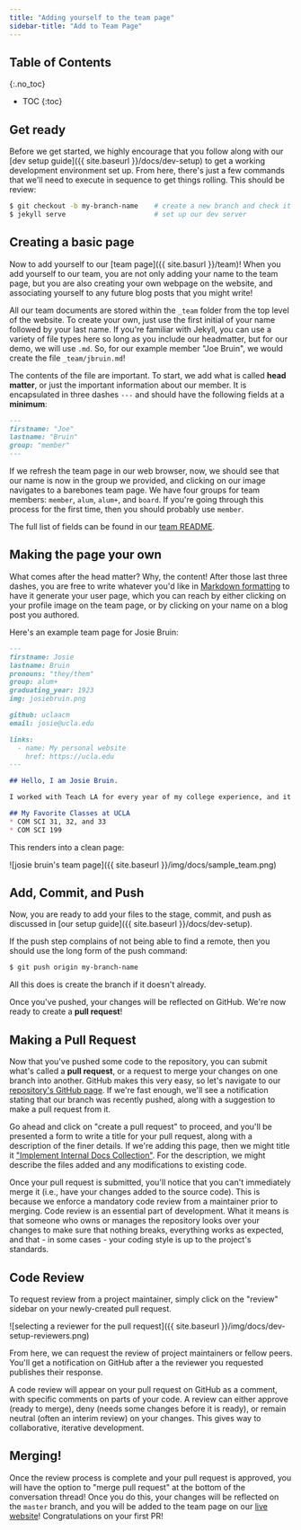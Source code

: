 ```yaml
---
title: "Adding yourself to the team page"
sidebar-title: "Add to Team Page"
---
```


## Table of Contents
{:.no_toc}
* TOC
{:toc}

## Get ready

Before we get started, we highly encourage that you follow along with our [dev setup guide]({{ site.baseurl }}/docs/dev-setup) to get a working development environment set up. From here, there's just a few commands that we'll need to execute in sequence to get things rolling. This should be review:

```sh
$ git checkout -b my-branch-name    # create a new branch and check it out
$ jekyll serve                      # set up our dev server
```

## Creating a basic page

Now to add yourself to our [team page]({{ site.basurl }}/team)! When you add yourself to our team, you are not only adding your name to the team page, but you are also creating your own webpage on the website, and associating yourself to any future blog posts that you might write!

All our team documents are stored within the `_team` folder from the top level of the website. To create your own, just use the first initial of your name followed by your last name. If you're familiar with Jekyll, you can use a variety of file types here so long as you include our headmatter, but for our demo, we will use `.md`. So, for our example member "Joe Bruin", we would create the file `_team/jbruin.md`!

The contents of the file are important. To start, we add what is called **head matter**, or just the important information about our member. It is encapsulated in three dashes `---` and should have the following fields at a **minimum**: 

```md
---
firstname: "Joe"
lastname: "Bruin"
group: "member"
---
```

If we refresh the team page in our web browser, now, we should see that our name is now in the group we provided, and clicking on our image navigates to a barebones team page. We have four groups for team members: `member`, `alum`, `alum+`, and `board`. If you're going through this process for the first time, then you should probably use `member`.

The full list of fields can be found in our [team README](https://github.com/uclaacm/teach-la-website/blob/master/_team/README.md).

## Making the page your own

What comes after the head matter? Why, the content! After those last three dashes, you are free to write whatever you'd like in [Markdown formatting](https://github.com/adam-p/markdown-here/wiki/Markdown-Cheatsheet) to have it generate your user page, which you can reach by either clicking on your profile image on the team page, or by clicking on your name on a blog post you authored.

Here's an example team page for Josie Bruin:

```md
---
firstname: Josie
lastname: Bruin
pronouns: "they/them"
group: alum+
graduating_year: 1923
img: josiebruin.png

github: uclaacm
email: josie@ucla.edu

links:
  - name: My personal website
    href: https://ucla.edu
---

## Hello, I am Josie Bruin.

I worked with Teach LA for every year of my college experience, and it was phenomenal!

## My Favorite Classes at UCLA
* COM SCI 31, 32, and 33
* COM SCI 199
```

This renders into a clean page:

![josie bruin's team page]({{ site.baseurl }}/img/docs/sample_team.png)

## Add, Commit, and Push

Now, you are ready to add your files to the stage, commit, and push as discussed in [our setup guide]({{ site.baseurl }}/docs/dev-setup).

If the push step complains of not being able to find a remote, then you should use the long form of the push command:

```sh
$ git push origin my-branch-name
```

All this does is create the branch if it doesn't already.

Once you've pushed, your changes will be reflected on GitHub. We're now ready to create a **pull request**!

## Making a Pull Request

Now that you've pushed some code to the repository, you can submit what's called a **pull request**, or a request to merge your changes on one branch into another. GitHub makes this very easy, so let's navigate to our [repository's GitHub page](https://github.com/uclaacm/teach-la-website). If we're fast enough, we'll see a notification stating that our branch was recently pushed, along with a suggestion to make a pull request from it.

Go ahead and click on "create a pull request" to proceed, and you'll be presented a form to write a title for your pull request, along with a description of the finer details. If we're adding this page, then we might title it ["Implement Internal Docs Collection"](https://github.com/uclaacm/teach-la-website/pull/68). For the description, we might describe the files added and any modifications to existing code.

Once your pull request is submitted, you'll notice that you can't immediately merge it (i.e., have your changes added to the source code). This is because we enforce a mandatory code review from a maintainer prior to merging. Code review is an essential part of development. What it means is that someone who owns or manages the repository looks over your changes to make sure that nothing breaks, everything works as expected, and that - in some cases - your coding style is up to the project's standards.

## Code Review

To request review from a project maintainer, simply click on the "review" sidebar on your newly-created pull request.

![selecting a reviewer for the pull request]({{ site.baseurl }}/img/docs/dev-setup-reviewers.png)

From here, we can request the review of project maintainers or fellow peers. You'll get a notification on GitHub after a the reviewer you requested publishes their response.

A code review will appear on your pull request on GitHub as a comment, with specific comments on parts of your code. A review can either approve (ready to merge), deny (needs some changes before it is ready), or remain neutral (often an interim review) on your changes. This gives way to collaborative, iterative development.

## Merging!

Once the review process is complete and your pull request is approved, you will have the option to "merge pull request" at the bottom of the conversation thread! Once you do this, your changes will be reflected on the `master` branch, and you will be added to the team page on our [live website](https://teachla.uclaacm.com)! Congratulations on your first PR!
